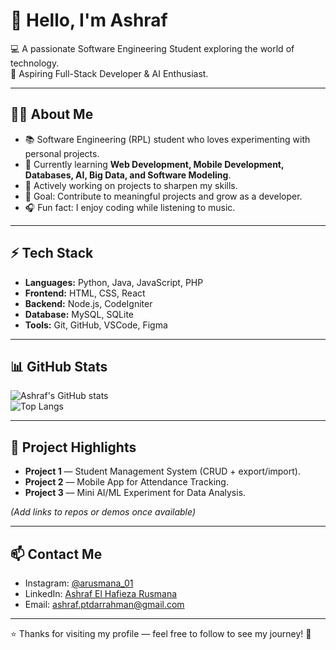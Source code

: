 # 👋 Hello, I'm Ashraf

💻 A passionate Software Engineering Student exploring the world of technology.  
🚀 Aspiring Full-Stack Developer & AI Enthusiast.  

---

## 🧑‍💻 About Me
- 📚 Software Engineering (RPL) student who loves experimenting with personal projects.  
- 🌱 Currently learning **Web Development, Mobile Development, Databases, AI, Big Data, and Software Modeling**.  
- 🔭 Actively working on projects to sharpen my skills.  
- 🎯 Goal: Contribute to meaningful projects and grow as a developer.  
- 🎧 Fun fact: I enjoy coding while listening to music.  

---

## ⚡ Tech Stack
- **Languages:** Python, Java, JavaScript, PHP  
- **Frontend:** HTML, CSS, React  
- **Backend:** Node.js, CodeIgniter  
- **Database:** MySQL, SQLite  
- **Tools:** Git, GitHub, VSCode, Figma  

---

## 📊 GitHub Stats
![Ashraf's GitHub stats](https://github-readme-stats.vercel.app/api?username=ashrafhafeeza&show_icons=true&theme=tokyonight)  
![Top Langs](https://github-readme-stats.vercel.app/api/top-langs/?username=ashrafhafeeza&layout=compact&theme=tokyonight)  

---

## 🧩 Project Highlights
- **Project 1** — Student Management System (CRUD + export/import).  
- **Project 2** — Mobile App for Attendance Tracking.  
- **Project 3** — Mini AI/ML Experiment for Data Analysis.  

*(Add links to repos or demos once available)*

---

## 📫 Contact Me
- Instagram: [@arusmana_01](https://instagram.com/arusmana_01)  
- LinkedIn: [Ashraf El Hafieza Rusmana](https://linkedin.com/in/ashraf-el-hafieza-rusmana)  
- Email: ashraf.ptdarrahman@gmail.com  

---

⭐ Thanks for visiting my profile — feel free to follow to see my journey! 🚀
